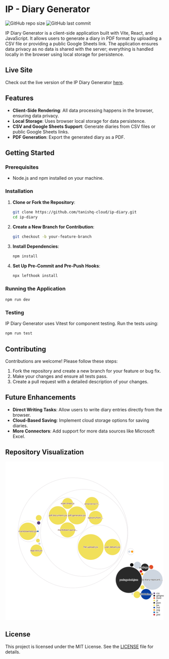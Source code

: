 # IP - Diary Generator

![GitHub repo size](https://img.shields.io/github/repo-size/tanishq-cloud/ip-diary)
![GitHub last commit](https://img.shields.io/github/last-commit/tanishq-cloud/ip-diary)

IP Diary Generator is a client-side application built with Vite, React, and JavaScript. It allows users to generate a diary in PDF format by uploading a CSV file or providing a public Google Sheets link. The application ensures data privacy as no data is shared with the server; everything is handled locally in the browser using local storage for persistence.

## Live Site

Check out the live version of the IP Diary Generator [here](https://tanishq-cloud.github.io/ip-diary/).

## Features

- **Client-Side Rendering**: All data processing happens in the browser, ensuring data privacy.
- **Local Storage**: Uses browser local storage for data persistence.
- **CSV and Google Sheets Support**: Generate diaries from CSV files or public Google Sheets links.
- **PDF Generation**: Export the generated diary as a PDF.

## Getting Started

### Prerequisites

- Node.js and npm installed on your machine.

### Installation

1. **Clone or Fork the Repository**:
   ```bash
   git clone https://github.com/tanishq-cloud/ip-diary.git
   cd ip-diary
   ```

2. **Create a New Branch for Contribution**:
   ```bash
   git checkout -b your-feature-branch
   ```

3. **Install Dependencies**:
   ```bash
   npm install
   ```

4. **Set Up Pre-Commit and Pre-Push Hooks**:
   ```bash
   npx lefthook install
   ```

### Running the Application

```bash
npm run dev
```

### Testing

IP Diary Generator uses Vitest for component testing. Run the tests using:

```bash
npm run test
```

## Contributing

Contributions are welcome! Please follow these steps:

1. Fork the repository and create a new branch for your feature or bug fix.
2. Make your changes and ensure all tests pass.
3. Create a pull request with a detailed description of your changes.

## Future Enhancements

- **Direct Writing Tasks**: Allow users to write diary entries directly from the browser.
- **Cloud-Based Saving**: Implement cloud storage options for saving diaries.
- **More Connectors**: Add support for more data sources like Microsoft Excel.

## Repository Visualization
![Visualization of this repo](./diagram.svg)


## License

This project is licensed under the MIT License. See the [LICENSE](LICENSE) file for details.

